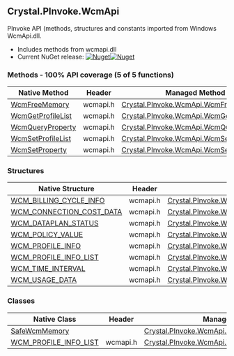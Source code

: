 ## Crystal.PInvoke.WcmApi  
PInvoke API (methods, structures and constants imported from Windows WcmApi.dll.

- Includes methods from wcmapi.dll  
- Current NuGet release: [![Nuget](https://img.shields.io/nuget/v/Crystal.PInvoke.WcmApi?logo=nuget&style=flat-square)![Nuget](https://img.shields.io/nuget/dt/Crystal.PInvoke.WcmApi?label=%20&style=flat-square)](https://www.nuget.org/packages/Crystal.PInvoke.WcmApi)  
### Methods - 100% API coverage (5 of 5 functions)  
Native Method | Header | Managed Method  
--- | --- | ---  
[WcmFreeMemory](https://www.google.com/search?num=5&q=WcmFreeMemory+site%3Adocs.microsoft.com) | wcmapi.h | [Crystal.PInvoke.WcmApi.WcmFreeMemory](https://github.com/dahall/Crystal/search?l=C%23&q=WcmFreeMemory)  
[WcmGetProfileList](https://www.google.com/search?num=5&q=WcmGetProfileList+site%3Adocs.microsoft.com) | wcmapi.h | [Crystal.PInvoke.WcmApi.WcmGetProfileList](https://github.com/dahall/Crystal/search?l=C%23&q=WcmGetProfileList)  
[WcmQueryProperty](https://www.google.com/search?num=5&q=WcmQueryProperty+site%3Adocs.microsoft.com) | wcmapi.h | [Crystal.PInvoke.WcmApi.WcmQueryProperty](https://github.com/dahall/Crystal/search?l=C%23&q=WcmQueryProperty)  
[WcmSetProfileList](https://www.google.com/search?num=5&q=WcmSetProfileList+site%3Adocs.microsoft.com) | wcmapi.h | [Crystal.PInvoke.WcmApi.WcmSetProfileList](https://github.com/dahall/Crystal/search?l=C%23&q=WcmSetProfileList)  
[WcmSetProperty](https://www.google.com/search?num=5&q=WcmSetProperty+site%3Adocs.microsoft.com) | wcmapi.h | [Crystal.PInvoke.WcmApi.WcmSetProperty](https://github.com/dahall/Crystal/search?l=C%23&q=WcmSetProperty)  
### Structures  
Native Structure | Header | Managed Structure  
--- | --- | ---  
[WCM_BILLING_CYCLE_INFO](https://www.google.com/search?num=5&q=WCM_BILLING_CYCLE_INFO+site%3Adocs.microsoft.com) | wcmapi.h | [Crystal.PInvoke.WcmApi.WCM_BILLING_CYCLE_INFO](https://github.com/dahall/Crystal/search?l=C%23&q=WCM_BILLING_CYCLE_INFO)  
[WCM_CONNECTION_COST_DATA](https://www.google.com/search?num=5&q=WCM_CONNECTION_COST_DATA+site%3Adocs.microsoft.com) | wcmapi.h | [Crystal.PInvoke.WcmApi.WCM_CONNECTION_COST_DATA](https://github.com/dahall/Crystal/search?l=C%23&q=WCM_CONNECTION_COST_DATA)  
[WCM_DATAPLAN_STATUS](https://www.google.com/search?num=5&q=WCM_DATAPLAN_STATUS+site%3Adocs.microsoft.com) | wcmapi.h | [Crystal.PInvoke.WcmApi.WCM_DATAPLAN_STATUS](https://github.com/dahall/Crystal/search?l=C%23&q=WCM_DATAPLAN_STATUS)  
[WCM_POLICY_VALUE](https://www.google.com/search?num=5&q=WCM_POLICY_VALUE+site%3Adocs.microsoft.com) | wcmapi.h | [Crystal.PInvoke.WcmApi.WCM_POLICY_VALUE](https://github.com/dahall/Crystal/search?l=C%23&q=WCM_POLICY_VALUE)  
[WCM_PROFILE_INFO](https://www.google.com/search?num=5&q=WCM_PROFILE_INFO+site%3Adocs.microsoft.com) | wcmapi.h | [Crystal.PInvoke.WcmApi.WCM_PROFILE_INFO](https://github.com/dahall/Crystal/search?l=C%23&q=WCM_PROFILE_INFO)  
[WCM_PROFILE_INFO_LIST](https://www.google.com/search?num=5&q=WCM_PROFILE_INFO_LIST+site%3Adocs.microsoft.com) | wcmapi.h | [Crystal.PInvoke.WcmApi.WCM_PROFILE_INFO_LIST](https://github.com/dahall/Crystal/search?l=C%23&q=WCM_PROFILE_INFO_LIST)  
[WCM_TIME_INTERVAL](https://www.google.com/search?num=5&q=WCM_TIME_INTERVAL+site%3Adocs.microsoft.com) | wcmapi.h | [Crystal.PInvoke.WcmApi.WCM_TIME_INTERVAL](https://github.com/dahall/Crystal/search?l=C%23&q=WCM_TIME_INTERVAL)  
[WCM_USAGE_DATA](https://www.google.com/search?num=5&q=WCM_USAGE_DATA+site%3Adocs.microsoft.com) | wcmapi.h | [Crystal.PInvoke.WcmApi.WCM_USAGE_DATA](https://github.com/dahall/Crystal/search?l=C%23&q=WCM_USAGE_DATA)  
### Classes  
Native Class | Header | Managed Class  
--- | --- | ---  
[SafeWcmMemory](https://www.google.com/search?num=5&q=SafeWcmMemory+site%3Adocs.microsoft.com) |  | [Crystal.PInvoke.WcmApi.SafeWcmMemory](https://github.com/dahall/Crystal/search?l=C%23&q=SafeWcmMemory)  
[WCM_PROFILE_INFO_LIST](https://www.google.com/search?num=5&q=WCM_PROFILE_INFO_LIST+site%3Adocs.microsoft.com) | wcmapi.h | [Crystal.PInvoke.WcmApi.WCM_PROFILE_INFO_LIST](https://github.com/dahall/Crystal/search?l=C%23&q=WCM_PROFILE_INFO_LIST)  
